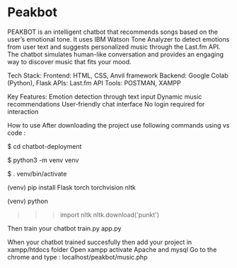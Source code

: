 # Peakbot
PEAKBOT is an intelligent chatbot that recommends songs based on the user’s emotional tone. It uses IBM Watson Tone Analyzer to detect emotions from user text and suggests personalized music through the Last.fm API. The chatbot simulates human-like conversation and provides an engaging way to discover music that fits your mood.

Tech Stack:
Frontend: HTML, CSS, Anvil framework
Backend: Google Colab (Python), Flask
APIs:  Last.fm API
Tools: POSTMAN, XAMPP

Key Features:
Emotion detection through text input
Dynamic music recommendations
User-friendly chat interface
No login required for interaction

How to use 
After downloading the project use following commands using vs code :

$ cd chatbot-deployment

$ python3 -m venv venv

$ . venv/bin/activate

(venv) pip install Flask torch torchvision nltk

(venv) python

>>> import nltk
>>> nltk.download('punkt')

Then train your chatbot 
train.py
app.py

When your chatbot trained succesfully then add your project in xampp/htdocs folder
Open xampp activate Apache and mysql 
Go to the chrome and type :
localhost/peakbot/music.php

